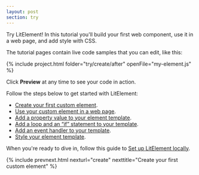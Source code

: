 ```yaml
---
layout: post
section: try
---
```


Try LitElement! In this tutorial you'll build your first web component, use it in a web page, and add style with CSS.

The tutorial pages contain live code samples that you can edit, like this:

{% include project.html folder="try/create/after" openFile="my-element.js" %}

Click **Preview** at any time to see your code in action. 

Follow the steps below to get started with LitElement:

*  [Create your first custom element](create).
*  [Use your custom element in a web page](use).
*  [Add a property value to your element template](properties).
*  [Add a loop and an “if” statement to your template](expressions).
*  [Add an event handler to your template](events).
*  [Style your element template](style).

When you're ready to dive in, follow this guide to [Set up LitElement locally](/tools/setup). 

{% include prevnext.html nexturl="create" nexttitle="Create your first custom element" %}
